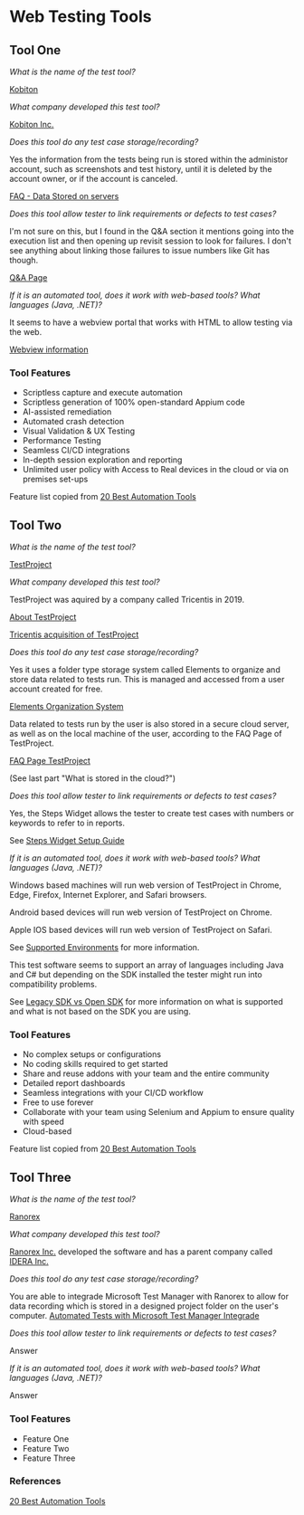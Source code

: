 # Web Testing Tools

## Tool One

_What is the name of the test tool?_ 

[Kobiton](https://kobiton.com)

_What company developed this test tool?_ 

[Kobiton Inc.](https://kobiton.com/about/)

_Does this tool do any test case storage/recording?_ 

Yes the information from the tests being run is stored within the administor account, such as screenshots and test history, until it is deleted by the account owner, or if the account is canceled. 

[FAQ - Data Stored on servers](https://docs.kobiton.com/faq/general-questions/#do-you-store-my-app-tests-and-other-files-on-your-servers-for-how-long)

_Does this tool allow tester to link requirements or defects to test cases?_ 

I'm not sure on this, but I found in the Q&A section it mentions going into the execution list and then opening up revisit session to look for failures. I don't see anything about linking those failures to issue numbers like Git has though. 

[Q&A Page](https://docs.kobiton.com/ita/q&a/)

_If it is an automated tool, does it work with web-based tools? What languages (Java, .NET)?_ 

It seems to have a webview portal that works with HTML to allow testing via the web. 

[Webview information](https://docs.kobiton.com/faq/general-questions/#my-app-is-hybrid-and-always-times-out-when-finding-elements-on-kobiton-devices-what-should-i-do)

### Tool Features
* Scriptless capture and execute automation
* Scriptless generation of 100% open-standard Appium code
* AI-assisted remediation
* Automated crash detection
* Visual Validation & UX Testing
* Performance Testing
* Seamless CI/CD integrations
* In-depth session exploration and reporting
* Unlimited user policy with Access to Real devices in the cloud or via on premises set-ups

Feature list copied from [20 Best Automation Tools](https://www.guru99.com/automated-testing-tools.html)

## Tool Two

_What is the name of the test tool?_ 

[TestProject](https://testproject.io)

_What company developed this test tool?_ 

TestProject was aquired by a company called Tricentis in 2019. 

[About TestProject](https://testproject.io/about/)

[Tricentis acquisition of TestProject](https://www.tricentis.com/news/tricentis-acquisition-extends-selenium-and-appium-test-automation-in-the-cloud/)

_Does this tool do any test case storage/recording?_ 

Yes it uses a folder type storage system called Elements to organize and store data related to tests run. This is managed and accessed from a user account created for free. 

[Elements Organization System](https://docs.testproject.io/tips-and-tricks/organizing-and-managing-test-data)

Data related to tests run by the user is also stored in a secure cloud server, as well as on the local machine of the user, according to the FAQ Page of TestProject.

[FAQ Page TestProject](https://docs.testproject.io/getting-started/faqs)

(See last part "What is stored in the cloud?")

_Does this tool allow tester to link requirements or defects to test cases?_ 

Yes, the Steps Widget allows the tester to create test cases with numbers or keywords to refer to in reports. 

See [Steps Widget Setup Guide](https://docs.testproject.io/getting-started/create-a-test-step/steps-widget)

_If it is an automated tool, does it work with web-based tools? What languages (Java, .NET)?_ 

Windows based machines will run web version of TestProject in Chrome, Edge, Firefox, Internet Explorer, and Safari browsers.

Android based devices will run web version of TestProject on Chrome.

Apple IOS based devices will run web version of TestProject on Safari.

See [Supported Environments](https://docs.testproject.io/getting-started/supported-environments) for more information.

This test software seems to support an array of languages including Java and C# but depending on the SDK installed the tester might run into compatibility problems.

See [Legacy SDK vs Open SDK](https://docs.testproject.io/testproject-sdk/overview/sdk-v1-vs-opensdk-v2) for more information on what is supported and what is not based on the SDK you are using.

### Tool Features
* No complex setups or configurations
* No coding skills required to get started
* Share and reuse addons with your team and the entire community
* Detailed report dashboards
* Seamless integrations with your CI/CD workflow
* Free to use forever
* Collaborate with your team using Selenium and Appium to ensure quality with speed
* Cloud-based

Feature list copied from [20 Best Automation Tools](https://www.guru99.com/automated-testing-tools.html)

## Tool Three

_What is the name of the test tool?_ 

[Ranorex](https://www.ranorex.com)

_What company developed this test tool?_ 

[Ranorex Inc.](https://www.ranorex.com/company/) developed the software and has a parent company called [IDERA Inc.](https://www.ideracorp.com/leadership)

_Does this tool do any test case storage/recording?_ 

You are able to integrade Microsoft Test Manager with Ranorex to allow for data recording which is stored in a designed project folder on the user's computer. [Automated Tests with Microsoft Test Manager Integrade](https://www.ranorex.com/blog/running-ranorex-automated-tests-using-microsoft-test-manager/)

_Does this tool allow tester to link requirements or defects to test cases?_ 

Answer

_If it is an automated tool, does it work with web-based tools? What languages (Java, .NET)?_ 

Answer

### Tool Features
* Feature One
* Feature Two
* Feature Three

### References
[20 Best Automation Tools](https://www.guru99.com/automated-testing-tools.html)
